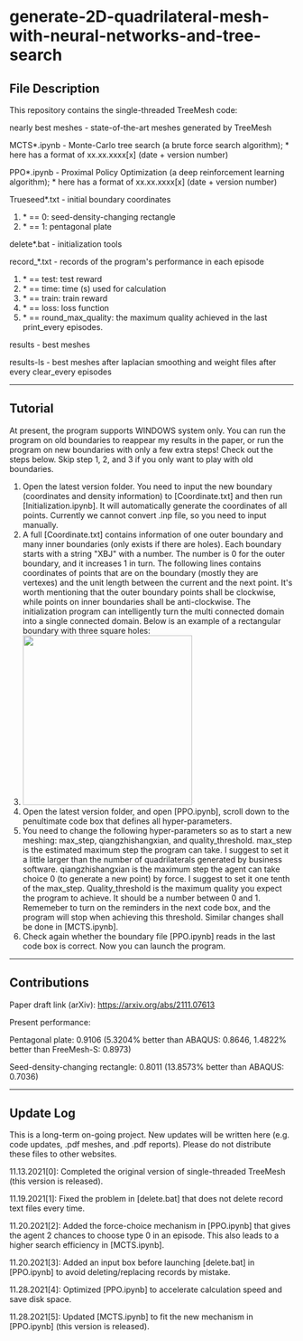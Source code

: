 # generate-2D-quadrilateral-mesh-with-neural-networks-and-tree-search

## File Description

This repository contains the single-threaded TreeMesh code:

nearly best meshes - state-of-the-art meshes generated by TreeMesh

MCTS*.ipynb - Monte-Carlo tree search (a brute force search algorithm); * here has a format of xx.xx.xxxx[x] (date + version number)

PPO*.ipynb - Proximal Policy Optimization (a deep reinforcement learning algorithm); * here has a format of xx.xx.xxxx[x] (date + version number)

Trueseed*.txt - initial boundary coordinates

1. \* == 0: seed-density-changing rectangle
2. \* == 1: pentagonal plate

delete*.bat - initialization tools

record_*.txt - records of the program's performance in each episode

1. \* == test: test reward
2. \* == time: time (s) used for calculation
3. \* == train: train reward
4. \* == loss: loss function
5. \* == round_max_quality: the maximum quality achieved in the last print_every episodes.

results - best meshes

results-ls - best meshes after laplacian smoothing and weight files after every clear_every episodes

----------

## Tutorial

At present, the program supports WINDOWS system only. You can run the program on old boundaries to reappear my results in the paper, or run the program on new boundaries with only a few extra steps! Check out the steps below. Skip step 1, 2, and 3 if you only want to play with old boundaries.
 
1. Open the latest version folder. You need to input the new boundary (coordinates and density information) to [Coordinate.txt] and then run [Initialization.ipynb]. It will automatically generate the coordinates of all points. Currently we cannot convert .inp file, so you need to input manually.
2. A full [Coordinate.txt] contains information of one outer boundary and many inner boundaries (only exists if there are holes). Each boundary starts with a string "XBJ" with a number. The number is 0 for the outer boundary, and it increases 1 in turn. The following lines contains coordinates of points that are on the boundary (mostly they are vertexes) and the unit length between the current and the next point. It's worth mentioning that the outer boundary points shall be clockwise, while points on inner boundaries shall be anti-clockwise. The initialization program can intelligently turn the multi connected domain into a single connected domain. Below is an example of a rectangular boundary with three square holes:
3. <img src = "https://github.com/gt2001/generate-2D-quadrilateral-mesh-with-neural-networks-and-tree-search/blob/main/Example.png" width = "300"/>
4. Open the latest version folder, and open [PPO.ipynb], scroll down to the penultimate code box that defines all hyper-parameters.
5. You need to change the following hyper-parameters so as to start a new meshing: max_step, qiangzhishangxian, and quality_threshold. max_step is the estimated maximum step the program can take. I suggest to set it a little larger than the number of quadrilaterals generated by business software. qiangzhishangxian is the maximum step the agent can take choice 0 (to generate a new point) by force. I suggest to set it one tenth of the max_step. Quality_threshold is the maximum quality you expect the program to achieve. It should be a number between 0 and 1. Rememeber to turn on the reminders in the next code box, and the program will stop when achieving this threshold. Similar changes shall be done in [MCTS.ipynb].
6. Check again whether the boundary file [PPO.ipynb] reads in the last code box is correct. Now you can launch the program.

----------

## Contributions

Paper draft link (arXiv): https://arxiv.org/abs/2111.07613

Present performance:

Pentagonal plate: 0.9106 (5.3204% better than ABAQUS: 0.8646, 1.4822% better than FreeMesh-S: 0.8973)

Seed-density-changing rectangle: 0.8011 (13.8573% better than ABAQUS: 0.7036)

----------

## Update Log

This is a long-term on-going project. New updates will be written here (e.g. code updates, .pdf meshes, and .pdf reports). Please do not distribute these files to other websites.

11.13.2021[0]: Completed the original version of single-threaded TreeMesh (this version is released).

11.19.2021[1]: Fixed the problem in [delete.bat] that does not delete record text files every time.

11.20.2021[2]: Added the force-choice mechanism in [PPO.ipynb] that gives the agent 2 chances to choose type 0 in an episode. This also leads to a higher search efficiency in [MCTS.ipynb].

11.20.2021[3]: Added an input box before launching [delete.bat] in [PPO.ipynb] to avoid deleting/replacing records by mistake.

11.28.2021[4]: Optimized [PPO.ipynb] to accelerate calculation speed and save disk space.

11.28.2021[5]: Updated [MCTS.ipynb] to fit the new mechanism in [PPO.ipynb] (this version is released).
